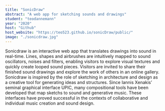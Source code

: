 ```yaml
---
title: "SonicDraw"
abstract: "A web app for sketching sounds and drawings"
student: "teodannemann"
year: "2020"
host: "Github"
host_website: "https://teo523.github.io/sonicDraw/public/"
image: "./sonicdraw.jpg"
---
```

Sonicdraw is an interactive web app that translates drawings into sound in real-time.
Lines, shapes and airbrushes are intuitively mapped to sound oscillators, noises and filters, enabling visitors to explore visual textures and quickly create looped sound pieces. Visitors are invited to share their finished sound drawings and explore the work of others in an online gallery.
Sonicdraw is inspired by the role of sketching in architecture and design as a creative tool for generating ideas and structures. Since Iannis Xenakis’ seminal graphical interface UPIC, many compositional tools have been developed that map sketchs to sound and generative music. These interfaces have proved successful in the contexts of collaborative and individual music creation and sound design.
